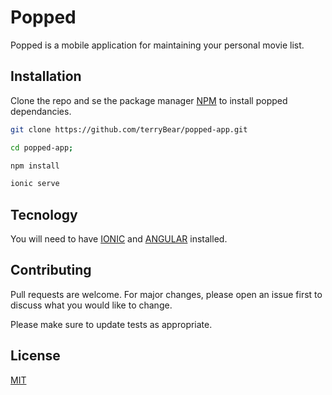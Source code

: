 # Popped

Popped is a mobile application for maintaining your personal movie list.

## Installation

Clone the repo and se the package manager [NPM](https://www.npmjs.com/) to install popped dependancies.

```bash
git clone https://github.com/terryBear/popped-app.git
```

```bash
cd popped-app;
```

```bash
npm install
```

```bash
ionic serve
```

## Tecnology
You will need to have [IONIC](https://ionicframework.com/docs/cli) and [ANGULAR](https://angular.io/) installed.

## Contributing
Pull requests are welcome. For major changes, please open an issue first to discuss what you would like to change.

Please make sure to update tests as appropriate.

## License
[MIT](https://choosealicense.com/licenses/mit/)